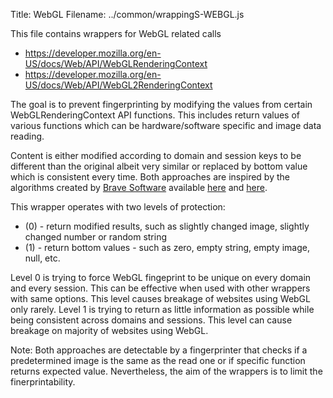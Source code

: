 Title: WebGL
Filename: ../common/wrappingS-WEBGL.js

This file contains wrappers for WebGL related calls
 * https://developer.mozilla.org/en-US/docs/Web/API/WebGLRenderingContext
 * https://developer.mozilla.org/en-US/docs/Web/API/WebGL2RenderingContext

The goal is to prevent fingerprinting by modifying the values from certain WebGLRenderingContext API functions.
This includes return values of various functions which can be hardware/software specific and image data reading.

Content is either modified according to domain and session keys to be different than the original albeit very similar
or replaced by bottom value which is consistent every time.
Both approaches are inspired by the algorithms created by [Brave Software](https://brave.com) available [here](https://github.com/brave/brave-core/$blob/master/chromium_src/third_party/blink/renderer/modules/webgl/webgl_rendering_context_base.cc)
and [here](https://github.com/brave/brave-core/blob/master/chromium_src/third_party/blink/renderer/modules/webgl/webgl2_rendering_context_base.cc).

This wrapper operates with two levels of protection:
*	(0) - return modified results, such as slightly changed image, slightly changed number or random string
*	(1) - return bottom values - such as zero, empty string, empty image, null, etc.

Level 0 is trying to force WebGL fingeprint to be unique on every domain and every session. This can be effective
when used with other wrappers with same options. This level causes breakage of websites using WebGL only rarely.
Level 1 is trying to return as little information as possible while being consistent across domains and sessions.
This level can cause breakage on majority of websites using WebGL.

Note:  Both approaches are detectable by a fingerprinter that checks if a predetermined image
is the same as the read one or if specific function returns expected value.
Nevertheless, the aim of the wrappers is to limit the finerprintability.


